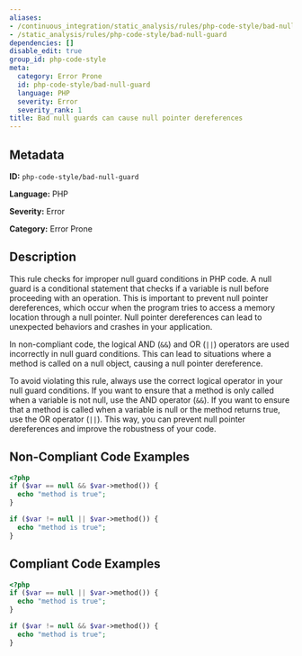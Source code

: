 ```yaml
---
aliases:
- /continuous_integration/static_analysis/rules/php-code-style/bad-null-guard
- /static_analysis/rules/php-code-style/bad-null-guard
dependencies: []
disable_edit: true
group_id: php-code-style
meta:
  category: Error Prone
  id: php-code-style/bad-null-guard
  language: PHP
  severity: Error
  severity_rank: 1
title: Bad null guards can cause null pointer dereferences
---
```

<!--  SOURCED FROM https://github.com/DataDog/datadog-static-analyzer-rule-docs -->


## Metadata
**ID:** `php-code-style/bad-null-guard`

**Language:** PHP

**Severity:** Error

**Category:** Error Prone

## Description
This rule checks for improper null guard conditions in PHP code. A null guard is a conditional statement that checks if a variable is null before proceeding with an operation. This is important to prevent null pointer dereferences, which occur when the program tries to access a memory location through a null pointer. Null pointer dereferences can lead to unexpected behaviors and crashes in your application.

In non-compliant code, the logical AND (`&&`) and OR (`||`) operators are used incorrectly in null guard conditions. This can lead to situations where a method is called on a null object, causing a null pointer dereference.

To avoid violating this rule, always use the correct logical operator in your null guard conditions. If you want to ensure that a method is only called when a variable is not null, use the AND operator (`&&`). If you want to ensure that a method is called when a variable is null or the method returns true, use the OR operator (`||`). This way, you can prevent null pointer dereferences and improve the robustness of your code.

## Non-Compliant Code Examples
```php
<?php
if ($var == null && $var->method()) {
  echo "method is true";
}

if ($var != null || $var->method()) {
  echo "method is true";
}
```

## Compliant Code Examples
```php
<?php
if ($var == null || $var->method()) {
  echo "method is true";
}

if ($var != null && $var->method()) {
  echo "method is true";
}
```
